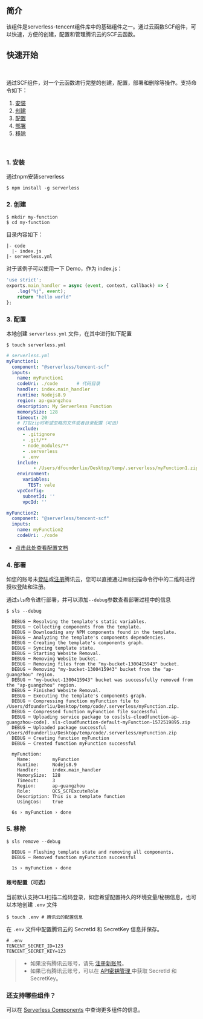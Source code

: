 <!--
title: Serverless Framework - 基础 Components  - 云函数 SCF 组件
menuText: 云函数 SCF 组件
menuOrder: 1
layout: Doc
-->

## 简介
该组件是serverless-tencent组件库中的基础组件之一。通过云函数SCF组件，可以快速，方便的创建，配置和管理腾讯云的SCF云函数。

## 快速开始
&nbsp;

通过SCF组件，对一个云函数进行完整的创建，配置，部署和删除等操作。支持命令如下：

1. [安装](#1-安装)
2. [创建](#2-创建)
3. [配置](#3-配置)
4. [部署](#4-部署)
5. [移除](#5-移除)

&nbsp;

### 1. 安装

通过npm安装serverless

```
$ npm install -g serverless
```

### 2. 创建

```
$ mkdir my-function
$ cd my-function
```
目录内容如下：

```
|- code
  |- index.js
|- serverless.yml
```
 
对于该例子可以使用一下 Demo，作为 index.js：
```javascript
'use strict';
exports.main_handler = async (event, context, callback) => {
    .log("%j", event);
    return "hello world"
};

```

### 3. 配置

本地创建 `serverless.yml` 文件，在其中进行如下配置

```
$ touch serverless.yml
```

```yml
# serverless.yml
myFunction1:
  component: "@serverless/tencent-scf"
  inputs:
    name: myFunction1
    codeUri: ./code       # 代码目录
    handler: index.main_handler
    runtime: Nodejs8.9
    region: ap-guangzhou
    description: My Serverless Function
    memorySize: 128
    timeout: 20
    # 打包zip时希望忽略的文件或者目录配置（可选）
    exclude:
      - .gitignore
      - .git/**
      - node_modules/**
      - .serverless
      - .env
    include:
          - /Users/dfounderliu/Desktop/temp/.serverless/myFunction1.zip
    environment:
      variables:
        TEST: vale
    vpcConfig:
      subnetId: ''
      vpcId: ''

myFunction2:
  component: "@serverless/tencent-scf"
  inputs:
    name: myFunction2
    codeUri: ./code

```

* [点击此处查看配置文档](https://github.com/serverless-tencent/tencent-scf/blob/master/docs/configure.md)


### 4. 部署

如您的账号未[登陆](https://cloud.tencent.com/login)或[注册](https://cloud.tencent.com/register)腾讯云，您可以直接通过`微信`扫描命令行中的二维码进行授权登陆和注册。

通过`sls`命令进行部署，并可以添加`--debug`参数查看部署过程中的信息

```
$ sls --debug

  DEBUG ─ Resolving the template's static variables.
  DEBUG ─ Collecting components from the template.
  DEBUG ─ Downloading any NPM components found in the template.
  DEBUG ─ Analyzing the template's components dependencies.
  DEBUG ─ Creating the template's components graph.
  DEBUG ─ Syncing template state.
  DEBUG ─ Starting Website Removal.
  DEBUG ─ Removing Website bucket.
  DEBUG ─ Removing files from the "my-bucket-1300415943" bucket.
  DEBUG ─ Removing "my-bucket-1300415943" bucket from the "ap-guangzhou" region.
  DEBUG ─ "my-bucket-1300415943" bucket was successfully removed from the "ap-guangzhou" region.
  DEBUG ─ Finished Website Removal.
  DEBUG ─ Executing the template's components graph.
  DEBUG ─ Compressing function myFunction file to /Users/dfounderliu/Desktop/temp/code/.serverless/myFunction.zip.
  DEBUG ─ Compressed function myFunction file successful
  DEBUG ─ Uploading service package to cos[sls-cloudfunction-ap-guangzhou-code]. sls-cloudfunction-default-myFunction-1572519895.zip
  DEBUG ─ Uploaded package successful /Users/dfounderliu/Desktop/temp/code/.serverless/myFunction.zip
  DEBUG ─ Creating function myFunction
  DEBUG ─ Created function myFunction successful

  myFunction: 
    Name:        myFunction
    Runtime:     Nodejs8.9
    Handler:     index.main_handler
    MemorySize:  128
    Timeout:     3
    Region:      ap-guangzhou
    Role:        QCS_SCFExcuteRole
    Description: This is a template function
    UsingCos:    true

  6s › myFunction › done

```

### 5. 移除

```
$ sls remove --debug

  DEBUG ─ Flushing template state and removing all components.
  DEBUG ─ Removed function myFunction successful

  1s › myFunction › done

```

####  账号配置（可选）

当前默认支持CLI扫描二维码登录，如您希望配置持久的环境变量/秘钥信息，也可以本地创建 `.env` 文件

```
$ touch .env # 腾讯云的配置信息
```

在 `.env` 文件中配置腾讯云的 SecretId 和 SecretKey 信息并保存。
```env
# .env
TENCENT_SECRET_ID=123
TENCENT_SECRET_KEY=123
```

> - 如果没有腾讯云账号，请先 [注册新账号](https://cloud.tencent.com/register)。
> - 如果已有腾讯云账号，可以在 [API密钥管理
](https://.cloud.tencent.com/cam/capi) 中获取 SecretId 和 SecretKey。

### 还支持哪些组件？

可以在 [Serverless Components](https://github.com/serverless/components) 中查询更多组件的信息。
